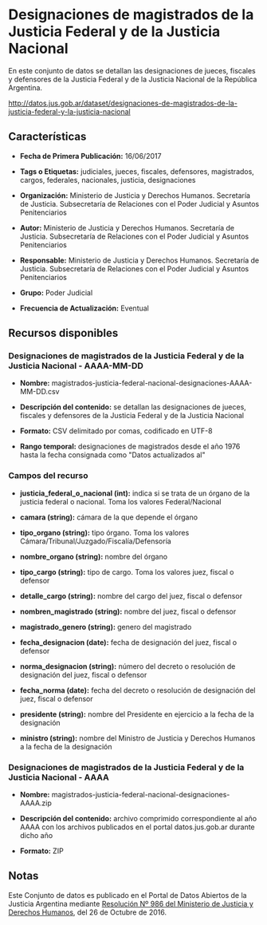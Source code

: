 Designaciones de magistrados de la Justicia Federal y de la Justicia Nacional
=============================================================================

En este conjunto de datos se detallan las designaciones de jueces, fiscales y defensores de la Justicia Federal y de la Justicia Nacional de la República Argentina.

http://datos.jus.gob.ar/dataset/designaciones-de-magistrados-de-la-justicia-federal-y-la-justicia-nacional

Características
---------------

-   **Fecha de Primera Publicación:** 16/06/2017

-   **Tags o Etiquetas:** judiciales, jueces, fiscales, defensores, magistrados, cargos, federales, nacionales, justicia, designaciones

-   **Organización:** Ministerio de Justicia y Derechos Humanos. Secretaría de Justicia. Subsecretaría de Relaciones con el Poder Judicial y Asuntos Penitenciarios

-   **Autor:** Ministerio de Justicia y Derechos Humanos. Secretaría de Justicia. Subsecretaría de Relaciones con el Poder Judicial y Asuntos Penitenciarios

-   **Responsable:** Ministerio de Justicia y Derechos Humanos. Secretaría de Justicia. Subsecretaría de Relaciones con el Poder Judicial y Asuntos Penitenciarios

-   **Grupo:** Poder Judicial

-   **Frecuencia de Actualización:** Eventual

Recursos disponibles
--------------------

### Designaciones de magistrados de la Justicia Federal y de la Justicia Nacional - AAAA-MM-DD

-   **Nombre:** magistrados-justicia-federal-nacional-designaciones-AAAA-MM-DD.csv

-   **Descripción del contenido:** se detallan las designaciones de jueces, fiscales y defensores de la Justicia Federal y de la Justicia Nacional

-   **Formato:** CSV delimitado por comas, codificado en UTF-8

-   **Rango temporal:** designaciones de magistrados desde el año 1976 hasta la fecha consignada como "Datos actualizados al"

### Campos del recurso

-   **justicia_federal_o_nacional (int):** indica si se trata de un órgano de la justicia federal o nacional. Toma los valores Federal/Nacional

-   **camara (string):** cámara de la que depende el órgano

-   **tipo_organo (string):** tipo órgano. Toma los valores Cámara/Tribunal/Juzgado/Fiscalía/Defensoría

-   **nombre_organo (string):** nombre del órgano

-   **tipo_cargo (string):** tipo de cargo. Toma los valores juez, fiscal o defensor

-   **detalle_cargo (string):** nombre del cargo del juez, fiscal o defensor

-   **nombren_magistrado (string):** nombre del juez, fiscal o defensor

-   **magistrado_genero (string):** genero del magistrado

-   **fecha_designacion (date):** fecha de designación del juez, fiscal o defensor

-   **norma_designacion (string):** número del decreto o resolución de designación del juez, fiscal o defensor

-   **fecha_norma (date):** fecha del decreto o resolución de designación del juez, fiscal o defensor

-   **presidente (string):** nombre del Presidente en ejercicio a la fecha de la designación

-   **ministro (string):** nombre del Ministro de Justicia y Derechos Humanos a la fecha de la designación

### Designaciones de magistrados de la Justicia Federal y de la Justicia Nacional - AAAA

-   **Nombre:** magistrados-justicia-federal-nacional-designaciones-AAAA.zip

-   **Descripción del contenido:** archivo comprimido correspondiente al año AAAA con los archivos publicados en el portal datos.jus.gob.ar durante dicho año

-   **Formato:** ZIP

Notas
------
Este Conjunto de datos es publicado en el Portal de Datos Abiertos de la Justicia Argentina mediante [Resolución Nº 986 del Ministerio de Justicia y Derechos Humanos](http://datos.jus.gob.ar/resoluciones/RESOL-2016-986-E-APN-MJ.pdf), del 26 de Octubre de 2016.
